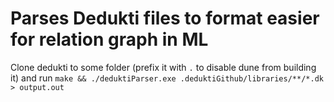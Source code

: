 # Parses Dedukti files to format easier for relation graph in ML


Clone dedukti to some folder (prefix it with `.` to disable dune from building it) and run `make && ./deduktiParser.exe .deduktiGithub/libraries/**/*.dk > output.out`